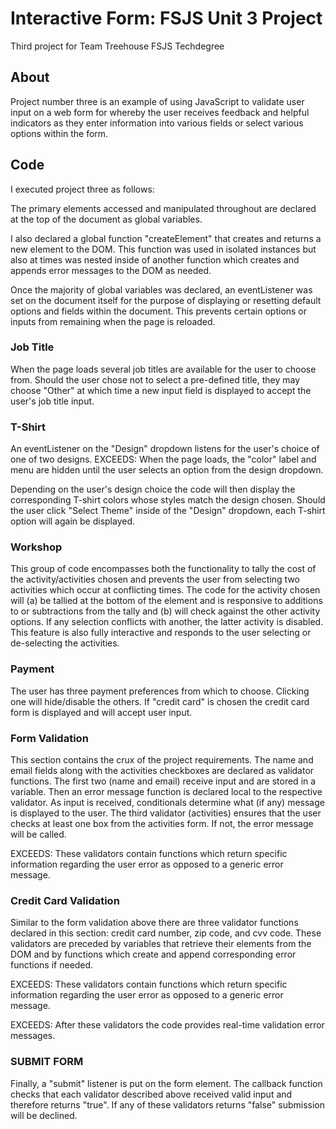 # Interactive Form: FSJS Unit 3 Project

Third project for Team Treehouse FSJS Techdegree

## About

Project number three is an example of using JavaScript to validate user input on a web form for whereby the user receives feedback and helpful indicators as they enter information into various fields or select various options within the form.

## Code

I executed project three as follows:

The primary elements accessed and manipulated throughout are declared at the top of the document as global variables.

I also declared a global function "createElement" that creates and returns a new element to the DOM. This function was used in isolated instances but also at times was nested inside of another function which creates and appends error messages to the DOM as needed.

Once the majority of global variables was declared, an eventListener was set on the document itself for the purpose of displaying or resetting default options and fields within the document. This prevents certain options or inputs from remaining when the page is reloaded.

### Job Title

When the page loads several job titles are available for the user to choose from. Should the user chose not to select a pre-defined title, they may choose "Other" at which time a new input field is displayed to accept the user's job title input.

### T-Shirt

An eventListener on the "Design" dropdown listens for the user's choice of one of two designs. EXCEEDS: When the page loads, the "color" label and menu are hidden until the user selects an option from the design dropdown.

Depending on the user's design choice the code will then display the corresponding T-shirt colors whose styles match the design chosen. Should the user click "Select Theme" inside of the "Design" dropdown, each T-shirt option will again be displayed.

### Workshop

This group of code encompasses both the functionality to tally the cost of the activity/activities chosen and prevents the user from selecting two activities which occur at conflicting times. The code for the activity chosen will (a) be tallied at the bottom of the element and is responsive to additions to or subtractions from the tally and (b) will check against the other activity options. If any selection conflicts with another, the latter activity is disabled. This feature is also fully interactive and responds to the user selecting or de-selecting the activities.

### Payment

The user has three payment preferences from which to choose. Clicking one will hide/disable the others. If "credit card" is chosen the credit card form is displayed and will accept user input.

### Form Validation

This section contains the crux of the project requirements. The name and email fields along with the activities checkboxes are declared as validator functions. The first two (name and email) receive input and are stored in a variable. Then an error message function is declared local to the respective validator. As input is received, conditionals determine what (if any) message is displayed to the user. The third validator (activities) ensures that the user checks at least one box from the activities form. If not, the error message will be called.

EXCEEDS: These validators contain functions which return specific information regarding the user error as opposed to a generic error message.

### Credit Card Validation

Similar to the form validation above there are three validator functions declared in this section: credit card number, zip code, and cvv code. These validators are preceded by variables that retrieve their elements from the DOM and by functions which create and append corresponding error functions if needed.

EXCEEDS: These validators contain functions which return specific information regarding the user error as opposed to a generic error message.

EXCEEDS: After these validators the code provides real-time validation error messages.

### SUBMIT FORM

Finally, a "submit" listener is put on the form element. The callback function checks that each validator described above received valid input and therefore returns "true". If any of these validators returns "false" submission will be declined.
